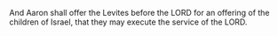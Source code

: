 And Aaron shall offer the Levites before the LORD for an offering of the children of Israel, that they may execute the service of the LORD.
